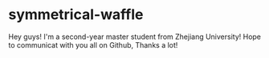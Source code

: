 # symmetrical-waffle
Hey guys! I'm a second-year master student from Zhejiang University! 
Hope to communicat with you all on Github, Thanks a lot!
